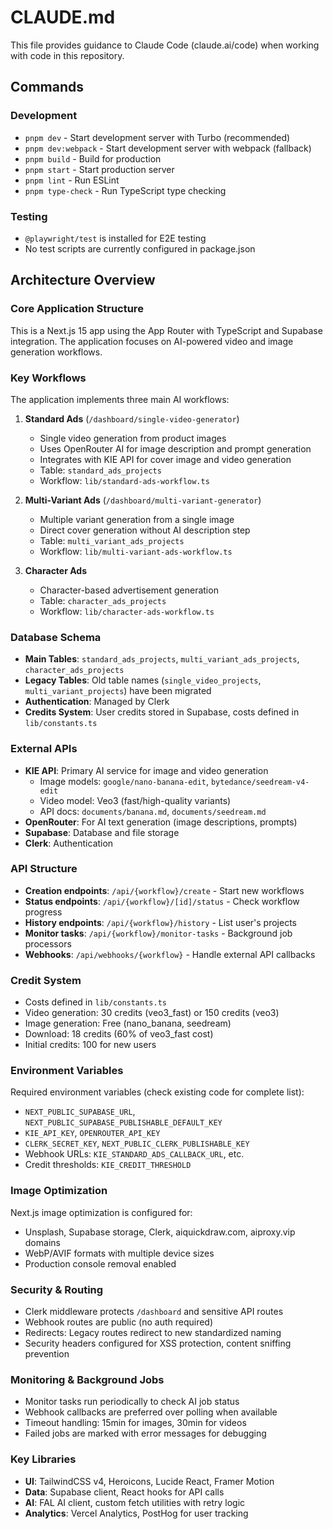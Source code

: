 # CLAUDE.md

This file provides guidance to Claude Code (claude.ai/code) when working with code in this repository.

## Commands

### Development
- `pnpm dev` - Start development server with Turbo (recommended)
- `pnpm dev:webpack` - Start development server with webpack (fallback)
- `pnpm build` - Build for production
- `pnpm start` - Start production server
- `pnpm lint` - Run ESLint
- `pnpm type-check` - Run TypeScript type checking

### Testing
- `@playwright/test` is installed for E2E testing
- No test scripts are currently configured in package.json

## Architecture Overview

### Core Application Structure
This is a Next.js 15 app using the App Router with TypeScript and Supabase integration. The application focuses on AI-powered video and image generation workflows.

### Key Workflows
The application implements three main AI workflows:

1. **Standard Ads** (`/dashboard/single-video-generator`)
   - Single video generation from product images
   - Uses OpenRouter AI for image description and prompt generation
   - Integrates with KIE API for cover image and video generation
   - Table: `standard_ads_projects`
   - Workflow: `lib/standard-ads-workflow.ts`

2. **Multi-Variant Ads** (`/dashboard/multi-variant-generator`)
   - Multiple variant generation from a single image
   - Direct cover generation without AI description step
   - Table: `multi_variant_ads_projects`
   - Workflow: `lib/multi-variant-ads-workflow.ts`

3. **Character Ads**
   - Character-based advertisement generation
   - Table: `character_ads_projects`
   - Workflow: `lib/character-ads-workflow.ts`

### Database Schema
- **Main Tables**: `standard_ads_projects`, `multi_variant_ads_projects`, `character_ads_projects`
- **Legacy Tables**: Old table names (`single_video_projects`, `multi_variant_projects`) have been migrated
- **Authentication**: Managed by Clerk
- **Credits System**: User credits stored in Supabase, costs defined in `lib/constants.ts`

### External APIs
- **KIE API**: Primary AI service for image and video generation
  - Image models: `google/nano-banana-edit`, `bytedance/seedream-v4-edit`
  - Video model: Veo3 (fast/high-quality variants)
  - API docs: `documents/banana.md`, `documents/seedream.md`
- **OpenRouter**: For AI text generation (image descriptions, prompts)
- **Supabase**: Database and file storage
- **Clerk**: Authentication

### API Structure
- **Creation endpoints**: `/api/{workflow}/create` - Start new workflows
- **Status endpoints**: `/api/{workflow}/[id]/status` - Check workflow progress
- **History endpoints**: `/api/{workflow}/history` - List user's projects
- **Monitor tasks**: `/api/{workflow}/monitor-tasks` - Background job processors
- **Webhooks**: `/api/webhooks/{workflow}` - Handle external API callbacks

### Credit System
- Costs defined in `lib/constants.ts`
- Video generation: 30 credits (veo3_fast) or 150 credits (veo3)
- Image generation: Free (nano_banana, seedream)
- Download: 18 credits (60% of veo3_fast cost)
- Initial credits: 100 for new users

### Environment Variables
Required environment variables (check existing code for complete list):
- `NEXT_PUBLIC_SUPABASE_URL`, `NEXT_PUBLIC_SUPABASE_PUBLISHABLE_DEFAULT_KEY`
- `KIE_API_KEY`, `OPENROUTER_API_KEY`
- `CLERK_SECRET_KEY`, `NEXT_PUBLIC_CLERK_PUBLISHABLE_KEY`
- Webhook URLs: `KIE_STANDARD_ADS_CALLBACK_URL`, etc.
- Credit thresholds: `KIE_CREDIT_THRESHOLD`

### Image Optimization
Next.js image optimization is configured for:
- Unsplash, Supabase storage, Clerk, aiquickdraw.com, aiproxy.vip domains
- WebP/AVIF formats with multiple device sizes
- Production console removal enabled

### Security & Routing
- Clerk middleware protects `/dashboard` and sensitive API routes
- Webhook routes are public (no auth required)
- Redirects: Legacy routes redirect to new standardized naming
- Security headers configured for XSS protection, content sniffing prevention

### Monitoring & Background Jobs
- Monitor tasks run periodically to check AI job status
- Webhook callbacks are preferred over polling when available
- Timeout handling: 15min for images, 30min for videos
- Failed jobs are marked with error messages for debugging

### Key Libraries
- **UI**: TailwindCSS v4, Heroicons, Lucide React, Framer Motion
- **Data**: Supabase client, React hooks for API calls
- **AI**: FAL AI client, custom fetch utilities with retry logic
- **Analytics**: Vercel Analytics, PostHog for user tracking